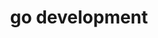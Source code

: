 ---
layout: layout-categories
title: go development
nav: false
permalink: /projects/go-development/
weight: 104
---